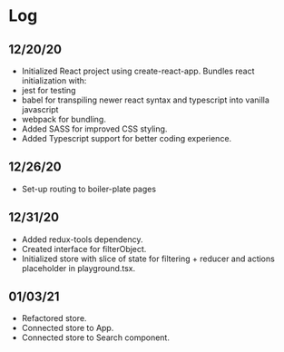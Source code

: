 # Log
## 12/20/20
* Initialized React project using create-react-app. Bundles react initialization with:
* jest for testing
* babel for transpiling newer react syntax and typescript into vanilla javascript
* webpack for bundling.
* Added SASS for improved CSS styling.
* Added Typescript support for better coding experience.

## 12/26/20
* Set-up routing to boiler-plate pages

## 12/31/20
* Added redux-tools dependency.
* Created interface for filterObject.
* Initialized store with slice of state for filtering + reducer and actions placeholder in playground.tsx.

## 01/03/21
* Refactored store.
* Connected store to App.
* Connected store to Search component.